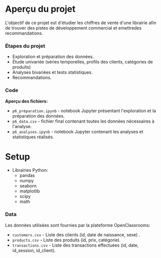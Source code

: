 # Aperçu du projet

L'objectif de ce projet est d'étudier les chiffres de vente d'une librairie afin de trouver des pistes de développement commercial et emettredes recommandations.

### Étapes du projet
  - Exploration et préparation des données.
  - Étude univariée (séries temporelles, profils des clients, catégories de produits)
  - Analyses bivariées et tests statistiques.
  - Recommandations.

### Code
**Aperçu des fichiers:**
  - `p6_préparation.ipynb` - notebook Jupyter présentant l'exploration et la préparation des données.
  - `p6_data.csv` - fichier final contenant toutes les données nécessaires à l'analyse.
  - `p6_analyses.ipynb` - notebook Jupyter contenant les analyses et statistiques réalisés.

# Setup
  - Librairies Python:
    - pandas
    - numpy
    - seaborn
    - matplotlib
    - scipy
    - math

### Data
Les données utilisées sont fournies par la plateforme OpenClassrooms:
  - `customers.csv` - Liste des clients (id, date de naissance, sexe) .
  - `products.csv` - Liste des produits (id, prix, catégorie).
  - `transactions.csv` - Liste des transactions effectuées (id, date, id_session, id_client).
